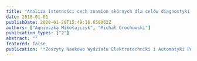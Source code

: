 ```yaml
---
title: "Analiza istotności cech znamion skórnych dla celów diagnostyki czerniaka złośliwego"
date: 2018-01-01
publishDate: 2020-01-20T15:49:16.658062Z
authors: ["Agnieszka Mikołajczyk", "Michał Grochowski"]
publication_types: ["2"]
abstract: ""
featured: false
publication: "*Zeszyty Naukowe Wydziału Elektrotechniki i Automatyki Politechniki Gdańskiej*"
---
```


